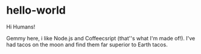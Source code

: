 # hello-world

Hi Humans!

Gemmy here, i like Node.js and Coffeecsript (that''s what I'm made of!).
I've had tacos on the moon and find them far superior to Earth tacos.
